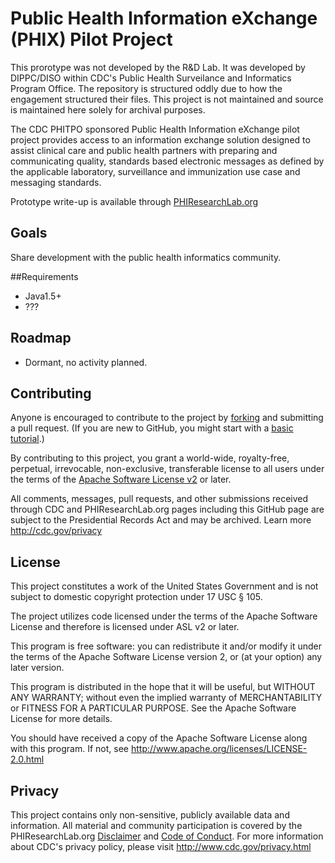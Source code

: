 Public Health Information eXchange (PHIX) Pilot Project
===========
This prorotype was not developed by the R&D Lab. It was developed by DIPPC/DISO within CDC's Public Health Surveilance and Informatics Program Office. The repository is structured oddly due to how the engagement structured their files. This project is not maintained and source is maintained here solely for archival purposes.

The CDC PHITPO sponsored Public Health Information eXchange pilot project provides access to an information exchange solution designed to assist clinical care and public health partners with preparing and communicating quality, standards based electronic messages as defined by the applicable laboratory, surveillance and immunization use case and messaging standards.

Prototype write-up is available through [PHIResearchLab.org](http://www.phiresearchlab.org/index.php?option=com_content&view=article&id=82:phix-prototype&catid=1:prototypes&Itemid=3)

## Goals
Share development with the public health informatics community.

##Requirements
* Java1.5+
* ???

## Roadmap
* Dormant, no activity planned.

## Contributing
Anyone is encouraged to contribute to the project by [forking](https://help.github.com/articles/fork-a-repo) and submitting a pull request. (If you are new to GitHub, you might start with a [basic tutorial](https://help.github.com/articles/set-up-git).) 

By contributing to this project, you grant a world-wide, royalty-free, perpetual, irrevocable, non-exclusive, transferable license to all users under the terms of the [Apache Software License v2](http://www.apache.org/licenses/LICENSE-2.0.html) or later.

All comments, messages, pull requests, and other submissions received through CDC and PHIResearchLab.org pages including this GitHub page are subject to the Presidential Records Act and may be archived. Learn more http://cdc.gov/privacy

## License

This project constitutes a work of the United States Government and is not subject to domestic copyright protection under 17 USC § 105.

The project utilizes code licensed under the terms of the Apache Software License and therefore is licensed under ASL v2 or later.

This program is free software: you can redistribute it and/or modify it under the terms of the Apache Software License version 2, or (at your option) any later version.

This program is distributed in the hope that it will be useful, but WITHOUT ANY WARRANTY; without even the implied warranty of MERCHANTABILITY or FITNESS FOR A PARTICULAR PURPOSE. See the Apache Software License for more details.

You should have received a copy of the Apache Software License along with this program. If not, see http://www.apache.org/licenses/LICENSE-2.0.html

## Privacy

This project contains only non-sensitive, publicly available data and information. All material and community participation is covered by the PHIResearchLab.org [Disclaimer](http://www.phiresearchlab.org/index.php?option=com_content&view=article&id=26&Itemid=15) and [Code of Conduct](http://www.phiresearchlab.org/index.php?option=com_content&view=article&id=27&Itemid=19). For more information about CDC's privacy policy, please visit http://www.cdc.gov/privacy.html


